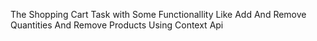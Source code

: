 The Shopping Cart Task with Some Functionallity Like Add And Remove Quantities And Remove Products Using Context Api